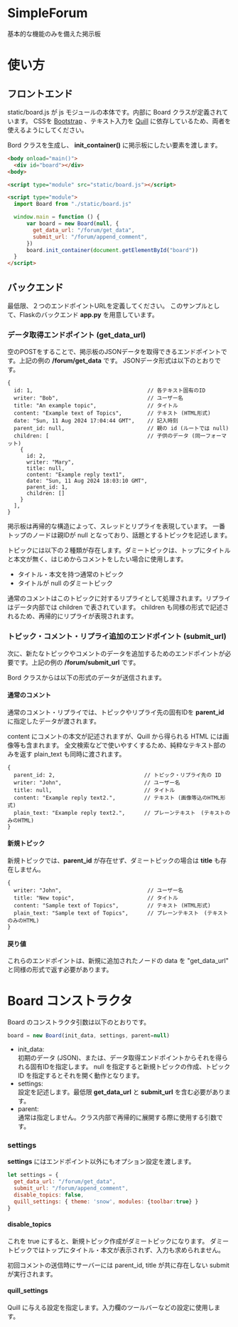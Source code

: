 # SimpleForum

基本的な機能のみを備えた掲示板

# 使い方

## フロントエンド
static/board.js が js モジュールの本体です。内部に Board クラスが定義されています。
CSSを [Bootstrap](https://getbootstrap.jp/) 、テキスト入力を [Quill](https://quilljs.com/) に依存しているため、両者を使えるようにしてください。

Bord クラスを生成し、 **init_container()** に掲示板にしたい要素を渡します。
```html
<body onload="main()">
  <div id="board"></div>
<body>

<script type="module" src="static/board.js"></script>

<script type="module">
  import Board from "./static/board.js"

  window.main = function () {
      var board = new Board(null, {
        get_data_url: "/forum/get_data",
        submit_url: "/forum/append_comment",
      })
      board.init_container(document.getElementById("board"))
  }
</script>
```

## バックエンド

最低限、２つのエンドポイントURLを定義してください。 このサンプルとして、Flaskのバックエンド **app.py** を用意しています。

### データ取得エンドポイント (**get_data_url**)

空のPOSTをすることで、掲示板のJSONデータを取得できるエンドポイントです。上記の例の **/forum/get_data** です。
JSONデータ形式は以下のとおりです。

```javascritp
{
  id: 1,                                    // 各テキスト固有のID
  writer: "Bob",                            // ユーザー名
  title: "An example topic",                // タイトル
  content: "Example text of Topics",        // テキスト (HTML形式)
  date: "Sun, 11 Aug 2024 17:04:44 GMT",    // 記入時刻
  parent_id: null,                          // 親の id (ルートでは null)
  children: [                               // 子供のデータ (同一フォーマット)
    {
      id: 2,
      writer: "Mary",
      title: null,
      content: "Example reply text1",
      date: "Sun, 11 Aug 2024 18:03:10 GMT",
      parent_id: 1,
      children: []
    }
  ],
}
```

掲示板は再帰的な構造によって、スレッドとリプライを表現しています。
一番トップのノードは親IDが null となっており、話題とするトピックを記述します。

トピックには以下の２種類が存在します。ダミートピックは、トップにタイトルと本文が無く、はじめからコメントをしたい場合に使用します。

* タイトル・本文を持つ通常のトピック
* タイトルが null のダミートピック

通常のコメントはこのトピックに対するリプライとして処理されます。リプライはデータ内部では children で表されています。
children も同様の形式で記述されるため、再帰的にリプライが表現されます。

### トピック・コメント・リプライ追加のエンドポイント (**submit_url**)

次に、新たなトピックやコメントのデータを追加するためのエンドポイントが必要です。上記の例の **/forum/submit_url** です。

Bord クラスからは以下の形式のデータが送信されます。

#### 通常のコメント

通常のコメント・リプライでは、トピックやリプライ先の固有IDを **parent_id** に指定したデータが渡されます。

content にコメントの本文が記述されますが、Quill から得られる HTML には画像等も含まれます。
全文検索などで使いやすくするため、純粋なテキスト部のみを返す plain_text も同時に渡されます。

```javascritp
{
  parent_id: 2,                            // トピック・リプライ先の ID
  writer: "John",                          // ユーザー名
  title: null,                             // タイトル
  content: "Example reply text2.",         // テキスト (画像等込のHTML形式)
  plain_text: "Example reply text2.",      // プレーンテキスト　(テキストのみのHTML)
}
```

#### 新規トピック

新規トピックでは、**parent_id** が存在せず、ダミートピックの場合は **title** も存在しません。

```javascritp
{
  writer: "John",                           // ユーザー名
  title: "New topic",                       // タイトル
  content: "Sample text of Topics",         // テキスト (HTML形式)
  plain_text: "Sample text of Topics",      // プレーンテキスト　(テキストのみのHTML)
}
```

#### 戻り値
これらのエンドポイントは、新規に追加されたノードの data を "get_data_url" と同様の形式で返す必要があります。

# Board コンストラクタ

Board のコンストラクタ引数は以下のとおりです。
```javascript
board = new Board(init_data, settings, parent=null)
```
* init_data:  
  初期のデータ (JSON)、または、データ取得エンドポイントからそれを得られる固有IDを指定します。
  null を指定すると新規トピックの作成、トピック ID を指定するとそれを開く動作となります。  
* settings:  
  設定を記述します。最低限 **get_data_url** と **submit_url** を含む必要があります。
* parent:  
  通常は指定しません。クラス内部で再帰的に展開する際に使用する引数です。

### settings

**settings** にはエンドポイント以外にもオプション設定を渡します。

```javascript
let settings = {
  get_data_url: "/forum/get_data",
  submit_url: "/forum/append_comment",
  disable_topics: false,
  quill_settings: { theme: 'snow', modules: {toolbar:true} }
}
```
#### disable_topics
これを true にすると、新規トピック作成がダミートピックになります。
ダミートピックではトップにタイトル・本文が表示されず、入力も求められません。

初回コメントの送信時にサーバーには parent_id, title が共に存在しない submit が実行されます。

#### quill_settings
Quill に与える設定を指定します。入力欄のツールバーなどの設定に使用します。

